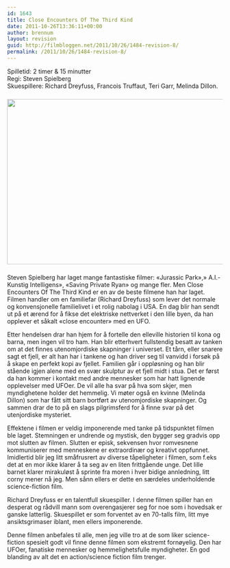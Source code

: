 ```yaml
---
id: 1643
title: Close Encounters Of The Third Kind
date: 2011-10-26T13:36:11+00:00
author: brennum
layout: revision
guid: http://filmbloggen.net/2011/10/26/1484-revision-8/
permalink: /2011/10/26/1484-revision-8/
---
```

Spilletid: 2 timer & 15 minutter  
Regi: Steven Spielberg  
Skuespillere: Richard Dreyfuss, Francois Truffaut, Teri Garr, Melinda Dillon.

<img style="padding-right: 8px;padding-top: 8px;padding-bottom: 8px" src="http://static.desktopnexus.com/thumbnails/591416-bigthumbnail.jpg" alt="" width="597" height="385" /> 

Steven Spielberg har laget mange fantastiske filmer: &laquo;Jurassic Park&raquo;,&raquo; A.I.-Kunstig Intelligens&raquo;, &laquo;Saving Private Ryan&raquo; og mange fler. Men Close Encounters Of The Third Kind er en av de beste filmene han har laget. Filmen handler om en familiefar (Richard Dreyfuss) som lever det normale og konvensjonelle familielivet i et rolig nabolag i USA. En dag blir han sendt ut på et ærend for å fikse det elektriske nettverket i den lille byen, da han opplever et såkalt &laquo;close encounter&raquo; med en UFO.

Etter hendelsen drar han hjem for å fortelle den elleville historien til kona og barna, men ingen vil tro ham. Han blir etterhvert fullstendig besatt av tanken om at det finnes utenomjordiske skapninger i universet. Et tårn, eller snarere sagt et fjell, er alt han har i tankene og han driver seg til vanvidd i forsøk på å skape en perfekt kopi av fjellet. Familien går i oppløsning og han blir stående igjen alene med en svær skulptur av et fjell midt i stua. Det er først da han kommer i kontakt med andre mennesker som har hatt lignende opplevelser med UFOer. De vil alle ha svar på hva som skjer, men myndighetene holder det hemmelig. Vi møter også en kvinne (Melinda Dillon) som har fått sitt barn bortført av utenomjordiske skapninger. Og sammen drar de to på en slags pilgrimsferd for å finne svar på det utenjordiske mysteriet.

Effektene i filmen er veldig imponerende med tanke på tidspunktet filmen ble laget. Stemningen er undrende og mystisk, den bygger seg gradvis opp mot slutten av filmen. Slutten er episk, sekvensen hvor romvesnene kommuniserer med menneskene er extraordinær og kreativt oppfunnet. Imidlertid blir jeg litt småfrusrert av diverse tåpeligheter i filmen, som f.eks det at en mor ikke klarer å ta seg av en liten frittgående unge. Det lille barnet klarer mirakuløst å sprinte fra moren i hver bidige annledning, litt corny mener nå jeg. Men sånn ellers er dette en særdeles underholdende science-fiction film.

Richard Dreyfuss er en talentfull skuespiller. I denne filmen spiller han en desperat og rådvill mann som overengasjerer seg for noe som i hovedsak er ganske latterlig. Skuespillet er som forventet av en 70-talls film, litt mye ansiktsgrimaser iblant, men ellers imponerende.

Denne filmen anbefales til alle, men jeg ville tro at de som liker science-fiction spesielt godt vil finne denne filmen som ekstremt fornøyelig. Den har UFOer, fanatiske mennesker og hemmelighetsfulle myndigheter. En god blanding av alt det en action/science fiction film trenger.
